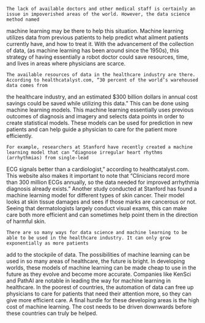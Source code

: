 	The lack of available doctors and other medical staff is certainly an issue in impoverished areas of the world. However, the data science method named 
machine learning may be there to help this situation. Machine learning utilizes data from previous patients to help predict what ailment patients currently have, 
and how to treat it. With the advancement of the collection of data, (as machine learning has been around since the 1950s), this strategy of having essentially 
a robot doctor could save resources, time, and lives in areas where physicians are scarce. 

	The available resources of data in the healthcare industry are there. According to healthcatalyst.com, “30 percent of the world’s warehoused data comes from 
the healthcare industry, and an estimated $300 billion dollars in annual cost savings could be saved while utilizing this data.” This can be done using machine
learning models. This machine learning essentially uses previous outcomes of diagnosis and imagery and selects data points in order to create statistical models.
These models can be used for prediction in new patients and can help guide a physician to care for the patient more efficiently.

	For example, researchers at Stanford have recently created a machine learning model that can “diagnose irregular heart rhythms (arrhythmias) from single-lead 
ECG signals better than a cardiologist,” according to healthcatalyst.com. This website also makes it important to note that “Clinicians record more than 300 
million ECGs annually, so the data needed for improved arrhythmia diagnosis already exists.” Another study conducted at Stanford has found a machine learning 
model for different types of skin cancer. Their model looks at skin tissue damages and sees if those marks are cancerous or not. Seeing that dermatologists 
largely conduct visual exams, this can make care both more efficient and can sometimes help point them in the direction of harmful skin.

	There are so many ways for data science and machine learning to be able to be used in the healthcare industry. It can only grow exponentially as more patients
add to the stockpile of data. The possibilities of machine learning can be used in so many areas of healthcare, the future is bright. In developing worlds, these 
models of machine learning can be made cheap to use in the future as they evolve and become more accurate. Companies like KenSci and PathAI are notable in leading 
the way for machine learning in healthcare. In the poorest of countries, the automation of data can free up physicians to care for patients that need their 
attention more, so they can give more efficient care. A final hurdle for these developing areas is the high cost of machine learning. The cost needs to be 
driven downwards before these countries can truly be helped.
